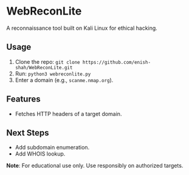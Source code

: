 # WebReconLite
A reconnaissance tool built on Kali Linux for ethical hacking.

## Usage
1. Clone the repo: `git clone https://github.com/enish-shah/WebReconLite.git`
2. Run: `python3 webreconlite.py`
3. Enter a domain (e.g., `scanme.nmap.org`).

## Features
- Fetches HTTP headers of a target domain.

## Next Steps
- Add subdomain enumeration.
- Add WHOIS lookup.

**Note**: For educational use only. Use responsibly on authorized targets.
